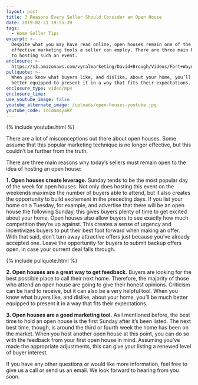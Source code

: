 ```yaml
---
layout: post
title: 3 Reasons Every Seller Should Consider an Open House
date: 2019-02-21 19:55:39
tags:
  - Home Seller Tips
excerpt: >-
  Despite what you may have read online, open houses remain one of the most
  effective marketing tools a seller can employ. There are three main benefits
  to hosting such an event.
enclosure: >-
  https://s3.amazonaws.com/vyralmarketing/David+Brough/Videos/Fort+Wayne+Real+Estate-+3+Reasons+Every+Seller+Should+Consider+an+Open+House.mp4
pullquote: >-
  When you know what buyers like, and dislike, about your home, you’ll be much
  better equipped to present it in a way that fits their expectations.
enclosure_type: video/mp4
enclosure_time:
use_youtube_image: false
youtube_alternate_image: /uploads/open-houses-youtube.jpg
youtube_code: icCdAm4yaRY
---
```


{% include youtube.html %}

There are a lot of misconceptions out there about open houses. Some assume that this popular marketing technique is no longer effective, but this couldn’t be further from the truth.

There are three main reasons why today’s sellers must remain open to the idea of hosting an open house:

**1. Open houses create leverage.** Sunday tends to be the most popular day of the week for open houses. Not only does hosting this event on the weekends maximize the number of buyers able to attend, but it also creates the opportunity to build excitement in the preceding days. If you list your home on a Tuesday, for example, and advertise that there will be an open house the following Sunday, this gives buyers plenty of time to get excited about your home. Open houses also allow buyers to see exactly how much competition they’re up against. This creates a sense of urgency and incentivizes buyers to put their best foot forward when making an offer. With that said, don’t turn away attractive offers just because you’ve already accepted one. Leave the opportunity for buyers to submit backup offers open, in case your current deal falls through.

{% include pullquote.html %}

**2. Open houses are a great way to get feedback.** Buyers are looking for the best possible place to call their next home. Therefore, the majority of those who attend an open house are going to give their honest opinions. Criticism can be hard to receive, but it can also be a very helpful tool. When you know what buyers like, and dislike, about your home, you’ll be much better equipped to present it in a way that fits their expectations.

**3. Open houses are a good marketing tool.** As I mentioned before, the best time to hold an open house is the first Sunday after it’s been listed. The next best time, though, is around the third or fourth week the home has been on the market. When you host another open house at this point, you can do so with the feedback from your first open house in mind. Assuming you’ve made the appropriate adjustments, this can give your listing a renewed level of buyer interest.

If you have any other questions or would like more information, feel free to give us a call or send us an email. We look forward to hearing from you soon.
